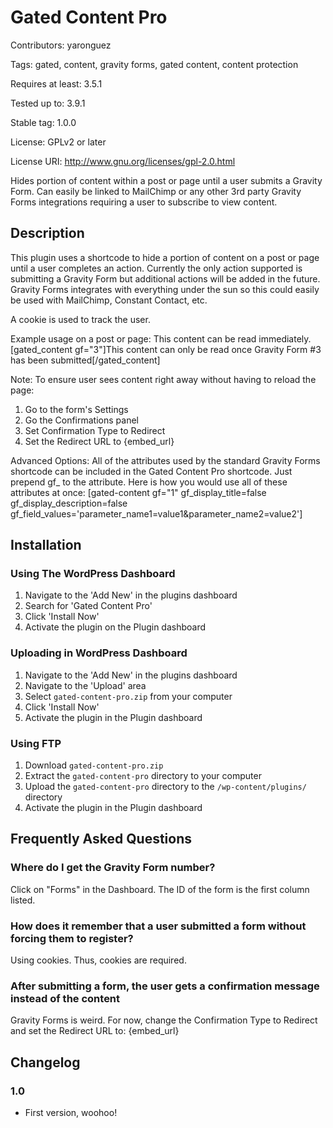 # Gated Content Pro #
Contributors: yaronguez

Tags: gated, content, gravity forms, gated content, content protection

Requires at least: 3.5.1

Tested up to: 3.9.1

Stable tag: 1.0.0

License: GPLv2 or later

License URI: http://www.gnu.org/licenses/gpl-2.0.html


Hides portion of content within a post or page until a user submits a Gravity Form. Can easily be linked to MailChimp or any other 3rd party Gravity Forms integrations requiring a user to subscribe to view content.

## Description ##

This plugin uses a shortcode to hide a portion of content on a post or page until a user completes an action.  Currently the only action supported is submitting a Gravity Form but additional actions will be added in the future.  Gravity Forms integrates with everything under the sun so this could easily be used with MailChimp, Constant Contact, etc.

A cookie is used to track the user.

Example usage on a post or page:
This content can be read immediately.  [gated_content gf="3"]This content can only be read once Gravity Form #3 has been submitted[/gated_content]

Note:
To ensure user sees content right away without having to reload the page:
1. Go to the form's Settings
2. Go the Confirmations panel
3. Set Confirmation Type to Redirect
4. Set the Redirect URL to {embed_url}

Advanced Options:
All of the attributes used by the standard Gravity Forms shortcode can be included in the Gated Content Pro shortcode.  Just prepend gf_ to the attribute.
Here is how you would use all of these attributes at once:
[gated-content gf="1" gf_display_title=false gf_display_description=false gf_field_values='parameter_name1=value1&parameter_name2=value2']

## Installation ##


### Using The WordPress Dashboard ###

1. Navigate to the 'Add New' in the plugins dashboard
2. Search for 'Gated Content Pro'
3. Click 'Install Now'
4. Activate the plugin on the Plugin dashboard

### Uploading in WordPress Dashboard ###

1. Navigate to the 'Add New' in the plugins dashboard
2. Navigate to the 'Upload' area
3. Select `gated-content-pro.zip` from your computer
4. Click 'Install Now'
5. Activate the plugin in the Plugin dashboard

### Using FTP ###

1. Download `gated-content-pro.zip`
2. Extract the `gated-content-pro` directory to your computer
3. Upload the `gated-content-pro` directory to the `/wp-content/plugins/` directory
4. Activate the plugin in the Plugin dashboard


## Frequently Asked Questions ##

### Where do I get the Gravity Form number? ###

Click on "Forms" in the Dashboard.  The ID of the form is the first column listed.

### How does it remember that a user submitted a form without forcing them to register? ###

Using cookies.  Thus, cookies are required.

### After submitting a form, the user gets a confirmation message instead of the content ###
Gravity Forms is weird.  For now, change the Confirmation Type to Redirect and set the Redirect URL to: {embed_url}

## Changelog ##

### 1.0 ###
* First version, woohoo!

